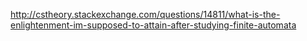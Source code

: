 
http://cstheory.stackexchange.com/questions/14811/what-is-the-enlightenment-im-supposed-to-attain-after-studying-finite-automata

